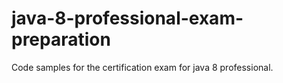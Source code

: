# java-8-professional-exam-preparation

Code samples for the certification exam for java 8 professional.
